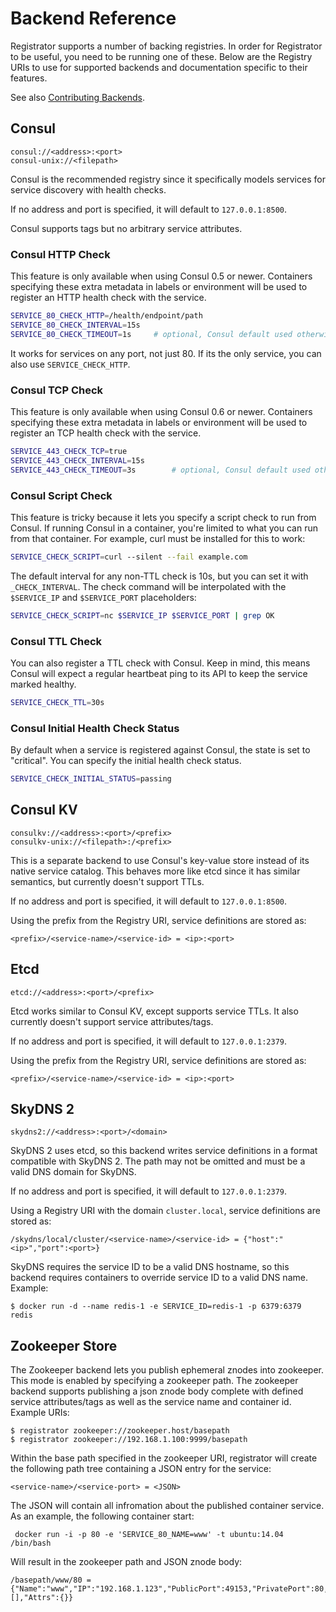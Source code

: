 # Backend Reference

Registrator supports a number of backing registries. In order for Registrator to
be useful, you need to be running one of these. Below are the Registry URIs to
use for supported backends and documentation specific to their features.

See also [Contributing Backends](../dev/backends.md).

## Consul

	consul://<address>:<port>
	consul-unix://<filepath>

Consul is the recommended registry since it specifically models services for
service discovery with health checks.

If no address and port is specified, it will default to `127.0.0.1:8500`.

Consul supports tags but no arbitrary service attributes.

### Consul HTTP Check

This feature is only available when using Consul 0.5 or newer. Containers
specifying these extra metadata in labels or environment will be used to
register an HTTP health check with the service.

```bash
SERVICE_80_CHECK_HTTP=/health/endpoint/path
SERVICE_80_CHECK_INTERVAL=15s
SERVICE_80_CHECK_TIMEOUT=1s		# optional, Consul default used otherwise
```

It works for services on any port, not just 80. If its the only service,
you can also use `SERVICE_CHECK_HTTP`.

### Consul TCP Check

This feature is only available when using Consul 0.6 or newer. Containers
specifying these extra metadata in labels or environment will be used to
register an TCP health check with the service.

```bash
SERVICE_443_CHECK_TCP=true
SERVICE_443_CHECK_INTERVAL=15s
SERVICE_443_CHECK_TIMEOUT=3s		# optional, Consul default used otherwise
```

### Consul Script Check

This feature is tricky because it lets you specify a script check to run from
Consul. If running Consul in a container, you're limited to what you can run
from that container. For example, curl must be installed for this to work:

```bash
SERVICE_CHECK_SCRIPT=curl --silent --fail example.com
```

The default interval for any non-TTL check is 10s, but you can set it with
`_CHECK_INTERVAL`. The check command will be interpolated with the `$SERVICE_IP`
and `$SERVICE_PORT` placeholders:

```bash
SERVICE_CHECK_SCRIPT=nc $SERVICE_IP $SERVICE_PORT | grep OK
```

### Consul TTL Check

You can also register a TTL check with Consul. Keep in mind, this means Consul
will expect a regular heartbeat ping to its API to keep the service marked
healthy.

```bash
SERVICE_CHECK_TTL=30s
```

### Consul Initial Health Check Status

By default when a service is registered against Consul, the state is set to "critical". You can specify the initial health check status.

```bash
SERVICE_CHECK_INITIAL_STATUS=passing
```

## Consul KV

	consulkv://<address>:<port>/<prefix>
	consulkv-unix://<filepath>:/<prefix>

This is a separate backend to use Consul's key-value store instead of its native
service catalog. This behaves more like etcd since it has similar semantics, but
currently doesn't support TTLs.

If no address and port is specified, it will default to `127.0.0.1:8500`.

Using the prefix from the Registry URI, service definitions are stored as:

	<prefix>/<service-name>/<service-id> = <ip>:<port>

## Etcd

	etcd://<address>:<port>/<prefix>

Etcd works similar to Consul KV, except supports service TTLs. It also currently
doesn't support service attributes/tags.

If no address and port is specified, it will default to `127.0.0.1:2379`.

Using the prefix from the Registry URI, service definitions are stored as:

	<prefix>/<service-name>/<service-id> = <ip>:<port>

## SkyDNS 2

	skydns2://<address>:<port>/<domain>

SkyDNS 2 uses etcd, so this backend writes service definitions in a format compatible with SkyDNS 2.
The path may not be omitted and must be a valid DNS domain for SkyDNS.

If no address and port is specified, it will default to `127.0.0.1:2379`.

Using a Registry URI with the domain `cluster.local`, service definitions are stored as:

	/skydns/local/cluster/<service-name>/<service-id> = {"host":"<ip>","port":<port>}

SkyDNS requires the service ID to be a valid DNS hostname, so this backend requires containers to
override service ID to a valid DNS name. Example:

	$ docker run -d --name redis-1 -e SERVICE_ID=redis-1 -p 6379:6379 redis

## Zookeeper Store

The Zookeeper backend lets you publish ephemeral znodes into zookeeper. This mode is enabled by specifying a zookeeper path.  The zookeeper backend supports publishing a json znode body complete with defined service attributes/tags as well as the service name and container id. Example URIs:

	$ registrator zookeeper://zookeeper.host/basepath
	$ registrator zookeeper://192.168.1.100:9999/basepath

Within the base path specified in the zookeeper URI, registrator will create the following path tree containing a JSON entry for the service:

	<service-name>/<service-port> = <JSON>

The JSON will contain all infromation about the published container service. As an example, the following container start:

     docker run -i -p 80 -e 'SERVICE_80_NAME=www' -t ubuntu:14.04 /bin/bash

Will result in the zookeeper path and JSON znode body:

    /basepath/www/80 = {"Name":"www","IP":"192.168.1.123","PublicPort":49153,"PrivatePort":80,"ContainerID":"9124853ff0d1","Tags":[],"Attrs":{}}
